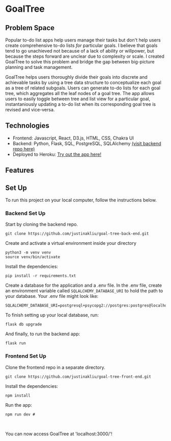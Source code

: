 # GoalTree

## Problem Space
Popular to-do list apps help users manage their tasks but don't help users create comprehensive to-do lists _for_ particular goals. I believe that goals tend to go unachieved not because of a lack of ability or willpower, but because the steps forward are unclear due to complexity or scale. I created GoalTree to solve this problem and bridge the gap between big-picture planning and task management. 
 <br>
 
GoalTree helps users thoroughly divide their goals into discrete and achievable tasks by using a tree data structure to conceptualize each goal as a tree of related subgoals. Users can generate to-do lists for each goal tree, which aggregates all the leaf nodes of a goal tree. The app allows users to easily toggle between tree and list view for a particular goal, instantaniously updating a to-do list when its corresponding goal tree is revised and vice-versa. 
## Technologies
* Frontend: Javascript, React, D3.js, HTML, CSS, Chakra UI
* Backend: Python, Flask, SQL, PostgreSQL, SQLAlchemy [(visit backend repo here)](https://github.com/justinakliu/goal-tree-back-end)
* Deployed to Heroku: [Try out the app here!](https://goal-tree.herokuapp.com/)

## Features

## Set Up
To run this project on your local computer, follow the instructions below.

### Backend Set Up

Start by cloning the backend repo.
```
git clone https://github.com/justinakliu/goal-tree-back-end.git
```
Create and activate a virtual environment inside your directory
```
python3 -m venv venv
source venv/bin/activate
```
Install the dependencies:
```
pip install -r requirements.txt
```
Create a database for the application and a .env file. In the .env file, create an environment variable called `SQLALCHEMY_DATABASE_URI` to hold the path to your database. Your .env file might look like:

```
SQLALCHEMY_DATABASE_URI=postgresql+psycopg2://postgres:postgres@localhost:5432/goal_tree_database

```
To finish setting up your local database, run:
```
flask db upgrade
```
And finally, to run the backend app:
```
flask run
```

### Frontend Set Up

Clone the frontend repo in a separate directory.

```
git clone https://github.com/justinakliu/goal-tree-front-end.git
```

Install the dependencies:

```
npm install
```

Run the app:

```
npm run dev #
```
<br>

You can now access GoalTree at 'localhost:3000/'!


